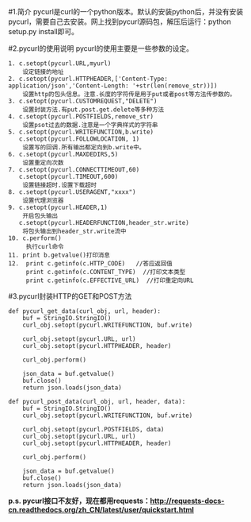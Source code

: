 #1.简介
pycurl是curl的一个python版本。默认的安装python后，并没有安装pycurl，需要自己去安装。网上找到pycurl源码包，解压后运行：python setup.py install即可。

#2.pycurl的使用说明
pycurl的使用主要是一些参数的设定。

```
1. c.setopt(pycurl.URL,myurl)  
    设定链接的地址
2. c.setopt(pycurl.HTTPHEADER,['Content-Type: application/json','Content-Length: '+str(len(remove_str))])
    设置http的包头信息。注意.长度的字符传是用于put或者post等方法传参数的。
3. c.setopt(pycurl.CUSTOMREQUEST,"DELETE")
    设置封装方法.有put.post.get.delete等多种方法
4. c.setopt(pycurl.POSTFIELDS,remove_str)
    设置psot过去的数据.注意是一个字典样式的字符串
5. c.setopt(pycurl.WRITEFUNCTION,b.write)
   c.setopt(pycurl.FOLLOWLOCATION, 1)
    设置写的回调.所有输出都定向到b.write中。
6. c.setopt(pycurl.MAXDEDIRS,5)
    设置重定向次数
7. c.setopt(pycurl.CONNECTTIMEOUT,60)
   c.setopt(pycurl.TIMEOUT,600)
    设置链接超时.设置下载超时
8. c.setopt(pycurl.USERAGENT,"xxxx")
    设置代理浏览器
9. c.setopt(pycurl.HEADER,1)
    开启包头输出
   c.setopt(pycurl.HEADERFUNCTION,header_str.write)
    将包头输出到header_str.write流中
10. c.perform()
     执行curl命令
11. print b.getvalue()打印消息
12.  print c.getinfo(c.HTTP_CODE)   //答应返回值
     print c.getinfo(c.CONTENT_TYPE)  //打印文本类型
     print c.getinfo(c.EFFECTIVE_URL)  //打印重定向URL
```
#3.pycurl封装HTTP的GET和POST方法
```
def pycurl_get_data(curl_obj, url, header):
    buf = StringIO.StringIO()
    curl_obj.setopt(pycurl.WRITEFUNCTION, buf.write)
 
    curl_obj.setopt(pycurl.URL, url)
    curl_obj.setopt(pycurl.HTTPHEADER, header)
 
    curl_obj.perform()
 
    json_data = buf.getvalue()
    buf.close()
    return json.loads(json_data)
    
def pycurl_post_data(curl_obj, url, header, data):
    buf = StringIO.StringIO()
    curl_obj.setopt(pycurl.WRITEFUNCTION, buf.write)
 
    curl_obj.setopt(pycurl.POSTFIELDS, data)
    curl_obj.setopt(pycurl.URL, url)
    curl_obj.setopt(pycurl.HTTPHEADER, header)
 
    curl_obj.perform()
 
    json_data = buf.getvalue()
    buf.close()
    return json.loads(json_data)
``` 


**p.s. pycurl接口不友好，现在都用requests：http://requests-docs-cn.readthedocs.org/zh_CN/latest/user/quickstart.html**
